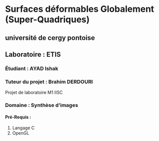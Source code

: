 # Surfaces déformables Globalement (Super-Quadriques)

## université de cergy pontoise
## Laboratoire : ETIS
### Étudiant : AYAD Ishak
### Tuteur du projet : Brahim DERDOURI

Projet de laboratoire M1 IISC

### Domaine : Synthèse d’images

#### Pré-Requis :
1. Langage C
2. OpenGL
